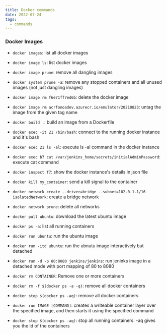 ```yaml
---
title: Docker commands
date: 2022-07-24
tags:
  - commands
---
```


### Docker Images

- `docker images`: list all docker images

- `docker image ls`: list docker images

- `docker image prune`: remove all dangling images

- `docker system prune -a`: remove any stopped containers and all unused images (not just dangling images)

- `docker image rm f6e71ff7ed6b`: delete the docker image

- `docker image rm acrfonoadev.azurecr.io/emulator/20210823`: untag the image from the given tag name

- `docker build .`: build an image from a Dockerfile

- `docker exec -it 21 /bin/bash`: connect to the running docker instance and it's bash

- `docker exec 21 ls -al`: execute ls -al command in the docker instance

- `docker exec b7 cat /var/jenkins_home/secrets/initialAdminPassword`: execute cat command

- `docker inspect f7`: show the docker instance's details in json file

- `docker kill my_container`: send a kill signal to the container

- `docker network create --driver=bridge --subnet=182.0.1.1/16 isolatedNetwork`: create a bridge network

- `docker network prune`: delete all networks

- `docker pull ubuntu`: download the latest ubuntu image

- `docker ps -a`: list all running containers

- `docker run ubuntu`: run the ubuntu image

- `docker run -itd ubuntu`: run the ubnutu image interactively but detached

- `docker run -d -p 80:8080 jenkins/jenkins`: run jeninks image in a detached mode with port mapping of 80 to 8080

- `docker rm CONTAINER`: Remove one or more containers

- `docker rm -f $(docker ps -a -q)`: remove all docker containers

- `docker stop $(docker ps -aq)`: remove all docker containers

- `docker run IMAGE [COMMAND]`: creates a writeable container layer over the specified image, and then starts it using the specified command

- `docker stop $(docker ps -aq)`: stop all running containers. -aq gives you the id of the containers

